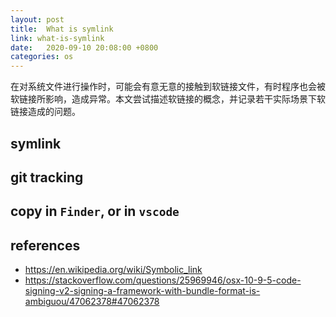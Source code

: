 ```yaml
---
layout: post
title:  What is symlink
link: what-is-symlink
date:   2020-09-10 20:08:00 +0800
categories: os
---
```


在对系统文件进行操作时，可能会有意无意的接触到软链接文件，有时程序也会被软链接所影响，造成异常。本文尝试描述软链接的概念，并记录若干实际场景下软链接造成的问题。

## symlink

## git tracking

## copy in `Finder`, or in `vscode`

## references

- <https://en.wikipedia.org/wiki/Symbolic_link>
- <https://stackoverflow.com/questions/25969946/osx-10-9-5-code-signing-v2-signing-a-framework-with-bundle-format-is-ambiguou/47062378#47062378>
